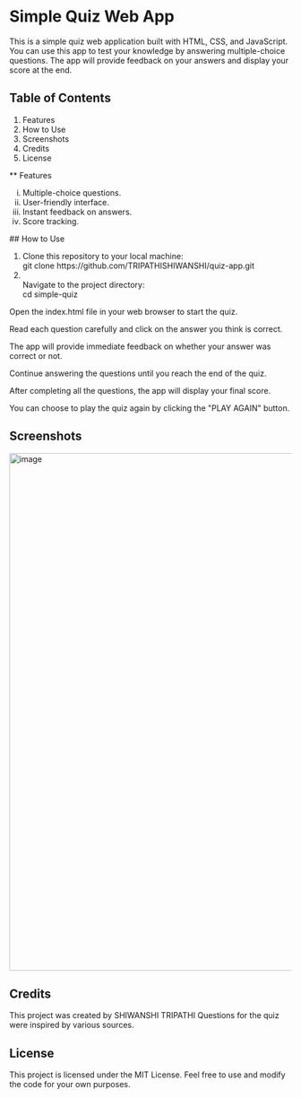 # Simple Quiz Web App
This is a simple quiz web application built with HTML, CSS, and JavaScript. You can use this app to test your knowledge by answering multiple-choice questions. The app will provide feedback on your answers and display your score at the end.

## Table of Contents
<ol>
     <li>Features</li>
     <li>How to Use</li>
     <li>Screenshots</li>
     <li>Credits</li>
     <li>License</li>
</ol>
** Features
<ol type="i">
     <li>Multiple-choice questions.</li>
     <li>User-friendly interface.</li>
     <li>Instant feedback on answers.</li>
     <li>Score tracking.</li>
</ol>
## How to Use
<ol>
<li> Clone this repository to your local machine:<br>
     git clone https://github.com/TRIPATHISHIWANSHI/quiz-app.git</li>

<li></li> Navigate to the project directory:<br>
     cd simple-quiz</li>
</ol>

Open the index.html file in your web browser to start the quiz.

Read each question carefully and click on the answer you think is correct.

The app will provide immediate feedback on whether your answer was correct or not.

Continue answering the questions until you reach the end of the quiz.

After completing all the questions, the app will display your final score.

You can choose to play the quiz again by clicking the "PLAY AGAIN" button.

## Screenshots
<img width="923" alt="image" src="https://github.com/TRIPATHISHIWANSHI/quiz-app/assets/112747153/0a905327-1347-4a8b-a4f8-5f46ec3ad578">


## Credits
This project was created by SHIWANSHI TRIPATHI
Questions for the quiz were inspired by various sources.
## License
This project is licensed under the MIT License. Feel free to use and modify the code for your own purposes.





